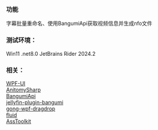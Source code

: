 ### 功能

字幕批量重命名、使用BangumiApi获取视频信息并生成nfo文件

### 测试环境：
Win11 .net8.0  JetBrains Rider 2024.2

### 相关：
[WPF-UI](https://github.com/lepoco/wpfui)  
[AnitomySharp](https://github.com/chu-shen/AnitomySharp)  
[BangumiApi](https://github.com/bangumi/api)  
[jellyfin-plugin-bangumi](https://github.com/kookxiang/jellyfin-plugin-bangumi)  
[gong-wpf-dragdrop](https://github.com/punker76/gong-wpf-dragdrop)  
[fluid](https://github.com/sebastienros/fluid)  
[AssToolkit](https://github.com/dxcheng25/AssToolkit)
